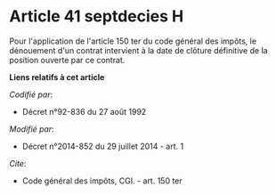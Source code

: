 # Article 41 septdecies H

Pour l'application de l'article 150 ter du code général des impôts, le dénouement d'un contrat intervient à la date de
clôture définitive de la position ouverte par ce contrat.

**Liens relatifs à cet article**

_Codifié par_:

  - Décret n°92-836 du 27 août 1992

_Modifié par_:

  - Décret n°2014-852 du 29 juillet 2014 - art. 1

_Cite_:

  - Code général des impôts, CGI. - art. 150 ter
